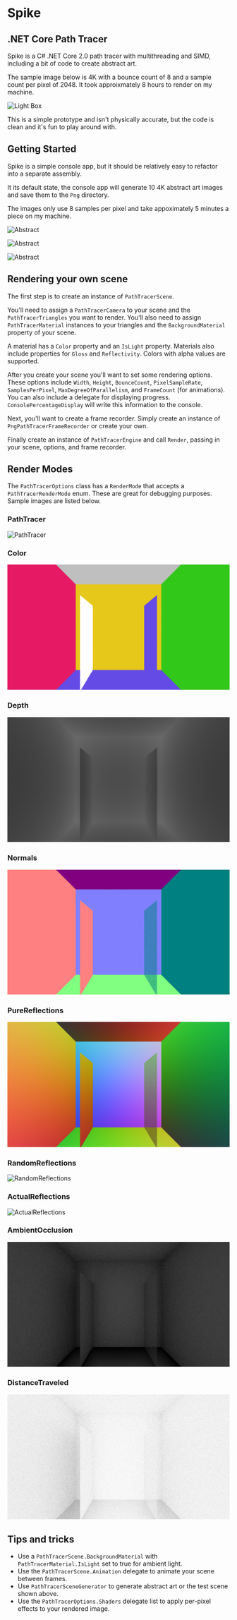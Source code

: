 # Spike
## .NET Core Path Tracer

Spike is a C# .NET Core 2.0 path tracer with multithreading and SIMD, including a bit of code to create abstract art.

The sample image below is 4K with a bounce count of 8 and a sample count per pixel of 2048. It took approixmately 8 hours to render on my machine.

![Light Box](https://github.com/bhickenbottom/spike/raw/master/PathTracer/Samples/LightBox.png)

This is a simple prototype and isn't physically accurate, but the code is clean and it's fun to play around with.

## Getting Started

Spike is a simple console app, but it should be relatively easy to refactor into a separate assembly.

It its default state, the console app will generate 10 4K abstract art images and save them to the `Png` directory.

The images only use 8 samples per pixel and take appoximately 5 minutes a piece on my machine.

![Abstract](https://github.com/bhickenbottom/spike/raw/master/PathTracer/Samples/Abstract1.png)

![Abstract](https://github.com/bhickenbottom/spike/raw/master/PathTracer/Samples/Abstract2.png)

![Abstract](https://github.com/bhickenbottom/spike/raw/master/PathTracer/Samples/Abstract3.png)

## Rendering your own scene

The first step is to create an instance of `PathTracerScene`.

You'll need to assign a `PathTracerCamera` to your scene and the `PathTracerTriangles` you want to render. You'll also need to assign `PathTracerMaterial` instances to your triangles and the `BackgroundMaterial` property of your scene.

A material has a `Color` property and an `IsLight` property. Materials also include properties for `Gloss` and `Reflectivity`. Colors with alpha values are supported.

After you create your scene you'll want to set some rendering options. These options include `Width`, `Height`, `BounceCount`, `PixelSampleRate`, `SamplesPerPixel`, `MaxDegreeOfParallelism`, and `FrameCount` (for animations). You can also include a delegate for displaying progress. `ConsolePercentageDisplay` will write this information to the console.

Next, you'll want to create a frame recorder. Simply create an instance of `PngPathTracerFrameRecorder` or create your own.

Finally create an instance of `PathTracerEngine` and call `Render`, passing in your scene, options, and frame recorder.

## Render Modes

The `PathTracerOptions` class has a `RenderMode` that accepts a `PathTracerRenderMode` enum. These are great for debugging purposes. Sample images are listed below.

### PathTracer

![PathTracer](https://github.com/bhickenbottom/spike/raw/master/PathTracer/Samples/RenderModePathTracer.png)

### Color

![Color](https://github.com/bhickenbottom/spike/raw/master/PathTracer/Samples/RenderModeColor.png)

### Depth

![Depth](https://github.com/bhickenbottom/spike/raw/master/PathTracer/Samples/RenderModeDepth.png)

### Normals

![Normals](https://github.com/bhickenbottom/spike/raw/master/PathTracer/Samples/RenderModeNormals.png)

### PureReflections

![PureReflections](https://github.com/bhickenbottom/spike/raw/master/PathTracer/Samples/RenderModePureReflections.png)

### RandomReflections

![RandomReflections](https://github.com/bhickenbottom/spike/raw/master/PathTracer/Samples/RenderModeRandomReflections.png)

### ActualReflections

![ActualReflections](https://github.com/bhickenbottom/spike/raw/master/PathTracer/Samples/RenderModeActualReflections.png)

### AmbientOcclusion

![AmbientOcclusion](https://github.com/bhickenbottom/spike/raw/master/PathTracer/Samples/RenderModeAmbientOcclusion.png)

### DistanceTraveled

![DistanceTraveled](https://github.com/bhickenbottom/spike/raw/master/PathTracer/Samples/RenderModeDistanceTraveled.png)

## Tips and tricks

* Use a `PathTracerScene.BackgroundMaterial` with `PathTracerMaterial.IsLight` set to true for ambient light.
* Use the `PathTracerScene.Animation` delegate to animate your scene between frames.
* Use `PathTracerSceneGenerator` to generate abstract art or the test scene shown above.
* Use the `PathTracerOptions.Shaders` delegate list to apply per-pixel effects to your rendered image.
